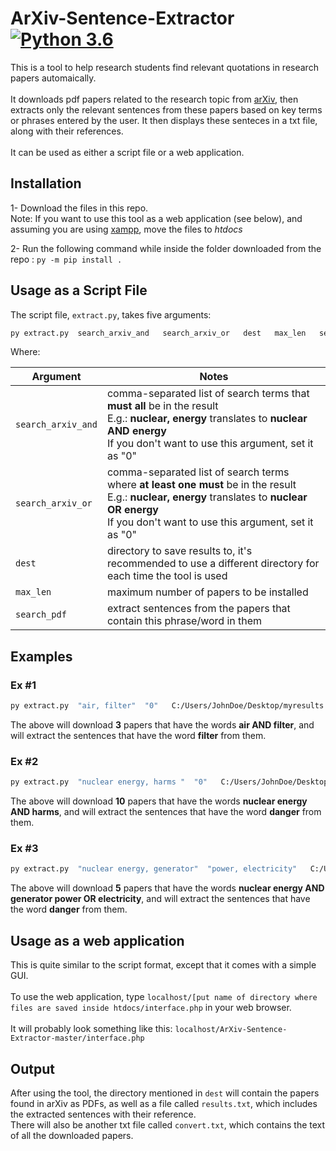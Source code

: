 # ArXiv-Sentence-Extractor [![Python 3.6](https://img.shields.io/badge/python-3.7-blue.svg)](https://www.python.org/downloads/release/python-370/)


This is a tool to help research students find relevant quotations in research papers automaically. <br><br>
It downloads pdf papers related to the research topic from <a href="https://arxiv.org/">arXiv</a>, then extracts only the relevant 
sentences from these papers based on key terms or phrases entered by the user. 
It then displays these senteces in a txt file, along with their references.
<br><br>
It can be used as either a script file or a web application.
<h2>Installation</h2>

1- Download the files in this repo. <br>
Note: If you want to use this tool as a web application (see below), and assuming you are using <a href="https://www.apachefriends.org/index.html">xampp</a>,
move the files to <i>htdocs</i>
<br>

2- Run the following command while inside the folder downloaded from the repo :
<code>py -m pip install .</code>


<h2>Usage as a Script File</h2>

The script file, <code>extract.py</code>, takes five arguments:  <br>

```bash
py extract.py  search_arxiv_and   search_arxiv_or   dest   max_len   search_pdf
```

Where:

Argument           | Notes
-------------------|----------
`search_arxiv_and` | comma-separated list of search terms that <strong>must all</strong> be in the result<br>E.g.: <strong>nuclear, energy</strong> translates to <strong>nuclear AND energy</strong><br>If you don't want to use this argument, set it as "0"
`search_arxiv_or`  | comma-separated list of search terms where <strong>at least one must </strong> be in the result<br>E.g.: <strong>nuclear, energy</strong> translates to <strong>nuclear OR energy</strong><br>If you don't want to use this argument, set it as "0"
`dest`             | directory to save results to, it's recommended to use a different directory for each time the tool is used
`max_len`          | maximum number of papers to be installed
`search_pdf`       | extract sentences from the papers that contain this phrase/word in them


<h2> Examples </h2>

<h3>Ex #1</h3>

```bash
py extract.py  "air, filter"  "0"   C:/Users/JohnDoe/Desktop/myresults   3   "filter"
```
The above will download <strong>3</strong> papers that have the words <strong>air AND filter</strong>, and will extract the sentences that have the word <strong>filter</strong> from them.

<h3>Ex #2</h3>

```bash
py extract.py  "nuclear energy, harms "  "0"   C:/Users/JohnDoe/Desktop/myresults   10   "danger"
```
The above will download <strong>10</strong> papers that have the words <strong>nuclear energy AND harms</strong>, and will extract the sentences that have the word <strong>danger</strong> from them.

<h3>Ex #3</h3>

```bash
py extract.py  "nuclear energy, generator"  "power, electricity"   C:/Users/JohnDoe/Desktop/myresults   5   "danger"
```

The above will download <strong>5</strong> papers that have the words <strong>nuclear energy AND generator power OR electricity</strong>, and will extract the sentences that have the word <strong>danger</strong> from them.


<h2> Usage as a web application </h2>

This is quite similar to the script format, except that it comes with a simple GUI.<br><br>
To use the web application, type `localhost/[put name of directory where files are saved inside htdocs/interface.php` in your web browser. 
<br><br>It will probably look something like this: `localhost/ArXiv-Sentence-Extractor-master/interface.php`

<h2>Output</h2>

After using the tool, the directory mentioned in `dest` will contain the papers found in arXiv as PDFs, as well as a file called `results.txt`, which includes the extracted sentences with their reference.<br>
There will also be another txt file called `convert.txt`, which contains the text of all the downloaded papers.

